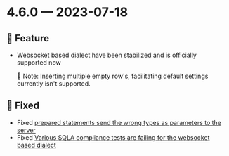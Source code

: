 # 4.6.0 — 2023-07-18

## 🚀 Feature

- Websocket based dialect have been stabilized and is officially supported now

    📘 Note: Inserting multiple empty row's, facilitating default settings currently isn't supported.

## 🐞 Fixed

- Fixed [prepared statements send the wrong types as parameters to the server](https://github.com/exasol/sqlalchemy-exasol/issues/341)
- Fixed [Various SQLA compliance tests are failing for the websocket based dialect](https://github.com/exasol/sqlalchemy-exasol/issues/342)

